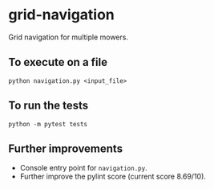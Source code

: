 # grid-navigation
Grid navigation for multiple mowers.

## To execute on a file

```
python navigation.py <input_file>
```

## To run the tests

```
python -m pytest tests
```

## Further improvements

* Console entry point for `navigation.py`.
* Further improve the pylint score (current score 8.69/10).